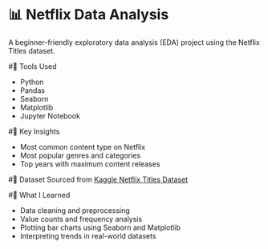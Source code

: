# 📊 Netflix Data Analysis

A beginner-friendly exploratory data analysis (EDA) project using the Netflix Titles dataset.

#🔧 Tools Used
- Python
- Pandas
- Seaborn
- Matplotlib
- Jupyter Notebook

#📌 Key Insights
- Most common content type on Netflix
- Most popular genres and categories
- Top years with maximum content releases

#📁 Dataset
Sourced from [Kaggle Netflix Titles Dataset](https://www.kaggle.com/datasets/shivamb/netflix-shows)


#🧠 What I Learned
- Data cleaning and preprocessing
- Value counts and frequency analysis
- Plotting bar charts using Seaborn and Matplotlib
- Interpreting trends in real-world datasets

